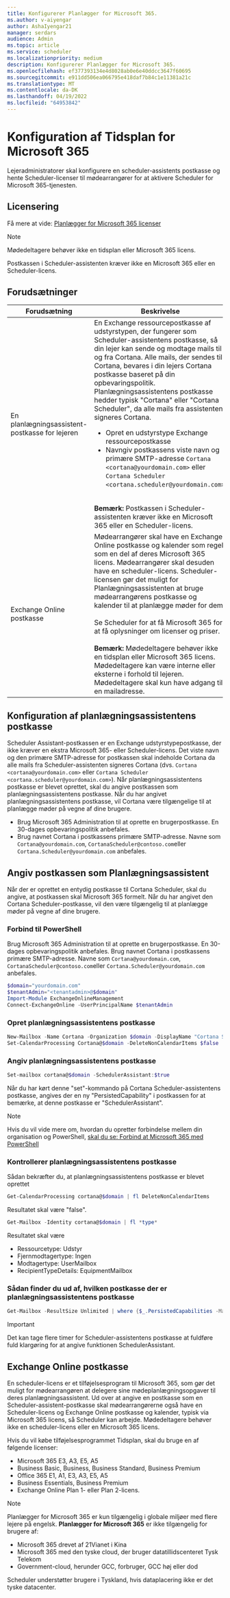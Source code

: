```yaml
---
title: Konfigurerer Planlægger for Microsoft 365.
ms.author: v-aiyengar
author: AshaIyengar21
manager: serdars
audience: Admin
ms.topic: article
ms.service: scheduler
ms.localizationpriority: medium
description: Konfigurerer Planlægger for Microsoft 365.
ms.openlocfilehash: ef377393134e4d8028ab0e6e40ddcc3647f60695
ms.sourcegitcommit: e911dd506ea066795e418daf7b84c1e11381a21c
ms.translationtype: MT
ms.contentlocale: da-DK
ms.lasthandoff: 04/19/2022
ms.locfileid: "64953842"
---
```

# <a name="setting-up-scheduler-for-microsoft-365"></a>Konfiguration af Tidsplan for Microsoft 365

Lejeradministratorer skal konfigurere en scheduler-assistents postkasse og hente Scheduler-licenser til mødearrangører for at aktivere Scheduler for Microsoft 365-tjenesten. 

## <a name="licensing"></a>Licensering

Få mere at vide: [Planlægger for Microsoft 365 licenser](https://www.microsoft.com/microsoft-365/meeting-scheduler-pricing)

> [!NOTE]
> Mødedeltagere behøver ikke en tidsplan eller Microsoft 365 licens.
>
> Postkassen i Scheduler-assistenten kræver ikke en Microsoft 365 eller en Scheduler-licens.

## <a name="prerequisites"></a>Forudsætninger

|Forudsætning|Beskrivelse|
|---|---|
|En planlægningsassistent-postkasse for lejeren |En Exchange ressourcepostkasse af udstyrstypen, der fungerer som Scheduler-assistentens postkasse, så din lejer kan sende og modtage mails til og fra Cortana. Alle mails, der sendes til Cortana, bevares i din lejers Cortana postkasse baseret på din opbevaringspolitik. Planlægningsassistentens postkasse hedder typisk "Cortana" eller "Cortana Scheduler", da alle mails fra assistenten signeres Cortana. <ul><li>Opret en udstyrstype Exchange ressourcepostkasse</li><li>Navngiv postkassens viste navn og primære SMTP-adresse `Cortana <cortana@yourdomain.com>` eller `Cortana Scheduler <cortana.scheduler@yourdomain.com>`.</li></ul> <br/> **Bemærk:** Postkassen i Scheduler-assistenten kræver ikke en Microsoft 365 eller en Scheduler-licens.|
|Exchange Online postkasse |Mødearrangører skal have en Exchange Online postkasse og kalender som regel som en del af deres Microsoft 365 licens. Mødearrangører skal desuden have en scheduler-licens. Scheduler-licensen gør det muligt for Planlægningsassistenten at bruge mødearrangørens postkasse og kalender til at planlægge møder for dem. <br/><br/> Se Scheduler for at få Microsoft 365 for at få oplysninger om licenser og priser. <br/><br/> **Bemærk:** Mødedeltagere behøver ikke en tidsplan eller Microsoft 365 licens. Mødedeltagere kan være interne eller eksterne i forhold til lejeren. Mødedeltagere skal kun have adgang til en mailadresse.|

## <a name="setting-up-the-scheduler-assistant-mailbox"></a>Konfiguration af planlægningsassistentens postkasse

Scheduler Assistant-postkassen er en Exchange udstyrstypepostkasse, der ikke kræver en ekstra Microsoft 365- eller Scheduler-licens. Det viste navn og den primære SMTP-adresse for postkassen skal indeholde Cortana da alle mails fra Scheduler-assistenten signeres Cortana (dvs. `Cortana <cortana@yourdomain.com>` eller `Cortana Scheduler <cortana.scheduler@yourdomain.com>`). Når planlægningsassistentens postkasse er blevet oprettet, skal du angive postkassen som planlægningsassistentens postkasse. Når du har angivet planlægningsassistentens postkasse, vil Cortana være tilgængelige til at planlægge møder på vegne af dine brugere.

- Brug Microsoft 365 Administration til at oprette en brugerpostkasse. En 30-dages opbevaringspolitik anbefales. 
- Brug navnet Cortana i postkassens primære SMTP-adresse. Navne som `Cortana@yourdomain.com`, `CortanaScheduler@contoso.com`eller `Cortana.Scheduler@yourdomain.com` anbefales.

## <a name="designate-the-mailbox-as-the-scheduler-assistant"></a>Angiv postkassen som Planlægningsassistent

Når der er oprettet en entydig postkasse til Cortana Scheduler, skal du angive, at postkassen skal Microsoft 365 formelt. Når du har angivet den Cortana Scheduler-postkasse, vil den være tilgængelig til at planlægge møder på vegne af dine brugere.

### <a name="connect-to-powershell"></a>Forbind til PowerShell

Brug Microsoft 365 Administration til at oprette en brugerpostkasse. En 30-dages opbevaringspolitik anbefales.
Brug navnet Cortana i postkassens primære SMTP-adresse. Navne som `Cortana@yourdomain.com`, `CortanaScheduler@contoso.com`eller `Cortana.Scheduler@yourdomain.com` anbefales.

```PowerShell
$domain="yourdomain.com"
$tenantAdmin="<tenantadmin>@$domain"
Import-Module ExchangeOnlineManagement
Connect-ExchangeOnline -UserPrincipalName $tenantAdmin
```

### <a name="create-the-scheduler-assistant-mailbox"></a>Opret planlægningsassistentens postkasse

```PowerShell
New-Mailbox -Name Cortana -Organization $domain -DisplayName "Cortana Scheduler" -Equipment 
Set-CalendarProcessing Cortana@$domain -DeleteNonCalendarItems $false 
```

### <a name="designate-the-scheduler-assistant-mailbox"></a>Angiv planlægningsassistentens postkasse

```PowerShell
Set-mailbox cortana@$domain -SchedulerAssistant:$true
```

Når du har kørt denne "set"-kommando på Cortana Scheduler-assistentens postkasse, angives der en ny "PersistedCapability" i postkassen for at bemærke, at denne postkasse er "SchedulerAssistant".

> [!NOTE]
> Hvis du vil vide mere om, hvordan du opretter forbindelse mellem din organisation og PowerShell, [skal du se: Forbind at Microsoft 365 med PowerShell](/microsoft-365/enterprise/connect-to-microsoft-365-powershell)

### <a name="verifying-the-scheduler-assistant-mailbox"></a>Kontrollerer planlægningsassistentens postkasse

Sådan bekræfter du, at planlægningsassistentens postkasse er blevet oprettet

```PowerShell
Get-CalendarProcessing cortana@$domain | fl DeleteNonCalendarItems
```

Resultatet skal være "false".

```PowerShell
Get-Mailbox -Identity cortana@$domain | fl *type*
```

Resultatet skal være

- Ressourcetype: Udstyr
- Fjernmodtagertype: Ingen
- Modtagertype: UserMailbox
- RecipientTypeDetails: EquipmentMailbox

### <a name="to-discover-which-mailbox-is-the-scheduler-assistant-mailbox"></a>Sådan finder du ud af, hvilken postkasse der er planlægningsassistentens postkasse

```PowerShell
Get-Mailbox -ResultSize Unlimited | where {$_.PersistedCapabilities -Match "SchedulerAssistant"}
```

> [!IMPORTANT]
> Det kan tage flere timer for Scheduler-assistentens postkasse at fuldføre fuld klargøring for at angive funktionen SchedulerAssistant.

## <a name="exchange-online-mailbox"></a>Exchange Online postkasse

En scheduler-licens er et tilføjelsesprogram til Microsoft 365, som gør det muligt for mødearrangøren at delegere sine mødeplanlægningsopgaver til deres planlægningsassistent. Ud over at angive en postkasse som en Scheduler-assistent-postkasse skal mødearrangørerne også have en Scheduler-licens og Exchange Online postkasse og kalender, typisk via Microsoft 365 licens, så Scheduler kan arbejde. Mødedeltagere behøver ikke en scheduler-licens eller en Microsoft 365 licens.

Hvis du vil købe tilføjelsesprogrammet Tidsplan, skal du bruge en af følgende licenser:

- Microsoft 365 E3, A3, E5, A5
- Business Basic, Business, Business Standard, Business Premium
- Office 365 E1, A1, E3, A3, E5, A5
- Business Essentials, Business Premium
- Exchange Online Plan 1- eller Plan 2-licens.

> [!NOTE]
> Planlægger for Microsoft 365 er kun tilgængelig i globale miljøer med flere lejere på engelsk. **Planlægger for Microsoft 365** er ikke tilgængelig for brugere af:
>
> - Microsoft 365 drevet af 21Vianet i Kina
> - Microsoft 365 med den tyske cloud, der bruger datatillidscenteret Tysk Telekom
> - Government-cloud, herunder GCC, forbruger, GCC høj eller dod
>
> Scheduler understøtter brugere i Tyskland, hvis dataplacering ikke er det tyske datacenter.
